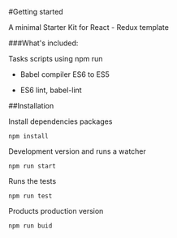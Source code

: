 #Getting started

A minimal Starter Kit for React - Redux template

###What's included:

Tasks scripts using npm run

- Babel compiler ES6 to ES5

- ES6 lint, babel-lint

##Installation


Install dependencies packages

	npm install

Development version and runs a watcher

	npm run start
	
Runs the tests

	npm run test
	
Products production version

	npm run buid
	
